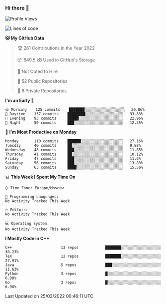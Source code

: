 ### Hi there 👋

<!--
**SemenMartynov/SemenMartynov** is a ✨ _special_ ✨ repository because its `README.md` (this file) appears on your GitHub profile.

Here are some ideas to get you started:

- 🔭 I’m currently working on ...
- 🌱 I’m currently learning ...
- 👯 I’m looking to collaborate on ...
- 🤔 I’m looking for help with ...
- 💬 Ask me about ...
- 📫 How to reach me: ...
- 😄 Pronouns: ...
- ⚡ Fun fact: ...
-->

<!--START_SECTION:waka-->
![Profile Views](http://img.shields.io/badge/Profile%20Views-0-blue)

![Lines of code](https://img.shields.io/badge/From%20Hello%20World%20I%27ve%20Written-2%20Million%20lines%20of%20code-blue)

**🐱 My GitHub Data** 

> 🏆 281 Contributions in the Year 2022
 > 
> 📦 649.5 kB Used in GitHub's Storage 
 > 
> 🚫 Not Opted to Hire
 > 
> 📜 52 Public Repositories 
 > 
> 🔑 8 Private Repositories  
 > 
**I'm an Early 🐤** 

```text
🌞 Morning    125 commits    ███████░░░░░░░░░░░░░░░░░░   30.86% 
🌆 Daytime    137 commits    ████████░░░░░░░░░░░░░░░░░   33.83% 
🌃 Evening    93 commits     █████░░░░░░░░░░░░░░░░░░░░   22.96% 
🌙 Night      50 commits     ███░░░░░░░░░░░░░░░░░░░░░░   12.35%

```
📅 **I'm Most Productive on Monday** 

```text
Monday       110 commits    ██████░░░░░░░░░░░░░░░░░░░   27.16% 
Tuesday      40 commits     ██░░░░░░░░░░░░░░░░░░░░░░░   9.88% 
Wednesday    48 commits     ███░░░░░░░░░░░░░░░░░░░░░░   11.85% 
Thursday     41 commits     ██░░░░░░░░░░░░░░░░░░░░░░░   10.12% 
Friday       47 commits     ███░░░░░░░░░░░░░░░░░░░░░░   11.6% 
Saturday     56 commits     ███░░░░░░░░░░░░░░░░░░░░░░   13.83% 
Sunday       63 commits     ████░░░░░░░░░░░░░░░░░░░░░   15.56%

```


📊 **This Week I Spent My Time On** 

```text
⌚︎ Time Zone: Europe/Moscow

💬 Programming Languages: 
No Activity Tracked This Week

🔥 Editors: 
No Activity Tracked This Week

💻 Operating System: 
No Activity Tracked This Week

```

**I Mostly Code in C++** 

```text
C++                      13 repos            ███████░░░░░░░░░░░░░░░░░░   30.23% 
TeX                      12 repos            ███████░░░░░░░░░░░░░░░░░░   27.91% 
Java                     5 repos             ███░░░░░░░░░░░░░░░░░░░░░░   11.63% 
Python                   3 repos             █░░░░░░░░░░░░░░░░░░░░░░░░   6.98% 
Go                       3 repos             █░░░░░░░░░░░░░░░░░░░░░░░░   6.98%

```



 Last Updated on 25/02/2022 00:46:11 UTC
<!--END_SECTION:waka-->